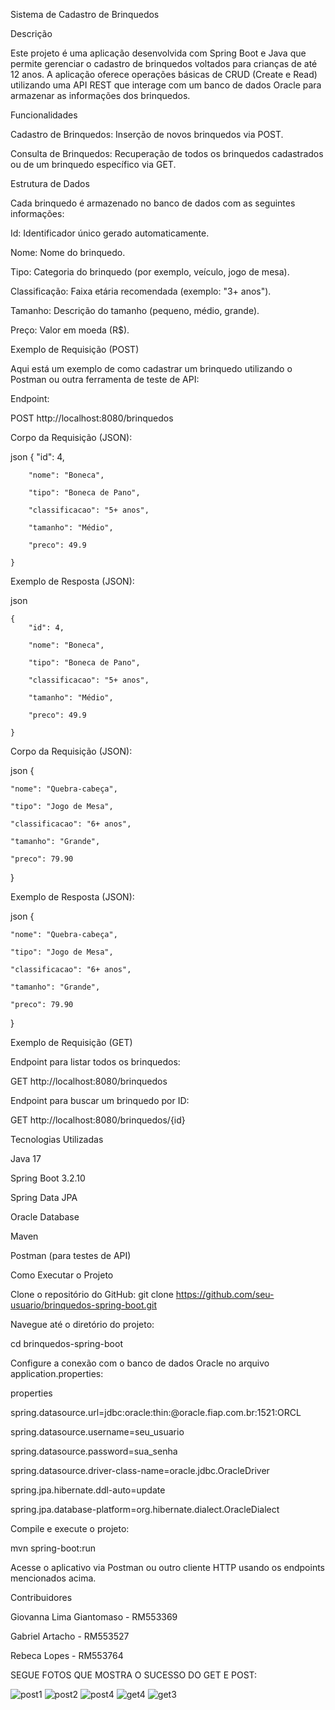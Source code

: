 Sistema de Cadastro de Brinquedos

Descrição

Este projeto é uma aplicação desenvolvida com Spring Boot e Java que permite gerenciar o cadastro de brinquedos voltados para crianças de até 12 anos. 
A aplicação oferece operações básicas de CRUD (Create e Read) utilizando uma API REST que interage com um banco de dados Oracle para armazenar as informações dos brinquedos.

Funcionalidades

Cadastro de Brinquedos: Inserção de novos brinquedos via POST.

Consulta de Brinquedos: Recuperação de todos os brinquedos cadastrados ou de um brinquedo específico via GET.

Estrutura de Dados

Cada brinquedo é armazenado no banco de dados com as seguintes informações:

Id: Identificador único gerado automaticamente.

Nome: Nome do brinquedo.

Tipo: Categoria do brinquedo (por exemplo, veículo, jogo de mesa).

Classificação: Faixa etária recomendada (exemplo: "3+ anos").

Tamanho: Descrição do tamanho (pequeno, médio, grande).

Preço: Valor em moeda (R$).

Exemplo de Requisição (POST)

Aqui está um exemplo de como cadastrar um brinquedo utilizando o Postman ou outra ferramenta de teste de API:

Endpoint:

POST http://localhost:8080/brinquedos

Corpo da Requisição (JSON):

json
    {
        "id": 4,
        
        "nome": "Boneca",
        
        "tipo": "Boneca de Pano",
        
        "classificacao": "5+ anos",
        
        "tamanho": "Médio",
        
        "preco": 49.9
        
    }
Exemplo de Resposta (JSON):

json

    {
        "id": 4,
        
        "nome": "Boneca",
        
        "tipo": "Boneca de Pano",
        
        "classificacao": "5+ anos",
        
        "tamanho": "Médio",
        
        "preco": 49.9
        
    }
Corpo da Requisição (JSON):

json
    {
    
    "nome": "Quebra-cabeça",
    
    "tipo": "Jogo de Mesa",
    
    "classificacao": "6+ anos",
    
    "tamanho": "Grande",
    
    "preco": 79.90
    
}

Exemplo de Resposta (JSON):

json
    {
    
    "nome": "Quebra-cabeça",
    
    "tipo": "Jogo de Mesa",
    
    "classificacao": "6+ anos",
    
    "tamanho": "Grande",
    
    "preco": 79.90
    
}

Exemplo de Requisição (GET)

Endpoint para listar todos os brinquedos:

GET http://localhost:8080/brinquedos

Endpoint para buscar um brinquedo por ID:

GET http://localhost:8080/brinquedos/{id}

Tecnologias Utilizadas

Java 17

Spring Boot 3.2.10

Spring Data JPA

Oracle Database

Maven

Postman (para testes de API)


Como Executar o Projeto

Clone o repositório do GitHub:
git clone https://github.com/seu-usuario/brinquedos-spring-boot.git

Navegue até o diretório do projeto:

cd brinquedos-spring-boot

Configure a conexão com o banco de dados Oracle no arquivo application.properties:

properties

spring.datasource.url=jdbc:oracle:thin:@oracle.fiap.com.br:1521:ORCL

spring.datasource.username=seu_usuario

spring.datasource.password=sua_senha

spring.datasource.driver-class-name=oracle.jdbc.OracleDriver

spring.jpa.hibernate.ddl-auto=update

spring.jpa.database-platform=org.hibernate.dialect.OracleDialect

Compile e execute o projeto:

mvn spring-boot:run

Acesse o aplicativo via Postman ou outro cliente HTTP usando os endpoints mencionados acima.

Contribuidores

Giovanna Lima Giantomaso - RM553369

Gabriel Artacho - RM553527

Rebeca Lopes - RM553764

SEGUE FOTOS QUE MOSTRA O SUCESSO DO GET E POST:

![post1](https://github.com/user-attachments/assets/a506bba0-c1e1-494b-bc62-4531bcf435b6)
![post2](https://github.com/user-attachments/assets/b7ef56f8-b1f7-40bd-92f1-1d8541cd1fdd)
![post4](https://github.com/user-attachments/assets/fba38043-d943-4942-aab8-e813433ade38)
![get4](https://github.com/user-attachments/assets/1ab026c9-b632-4476-b0a8-db0939ec6087)
![get3](https://github.com/user-attachments/assets/ffc10f3e-4104-4b30-9f82-5b34a09f83f9)






